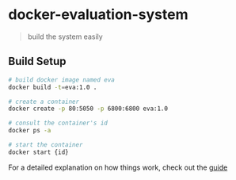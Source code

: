 # docker-evaluation-system

> build the system easily

## Build Setup

``` bash
# build docker image named eva
docker build -t=eva:1.0 .

# create a container
docker create -p 80:5050 -p 6800:6800 eva:1.0

# consult the container's id
docker ps -a

# start the container
docker start {id}
```

For a detailed explanation on how things work, check out the [guide](http://www.runoob.com/docker/docker-command-manual.html)
